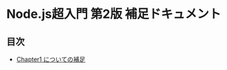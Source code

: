 # Node.js超入門 第2版 補足ドキュメント

## 目次

- [Chapter1 についての補足](https://hidesyu.github.io/nodejs2-docs/chapter_1.md)
